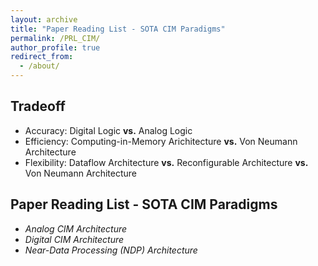 ```yaml
---
layout: archive
title: "Paper Reading List - SOTA CIM Paradigms"
permalink: /PRL_CIM/
author_profile: true
redirect_from:
  - /about/
---
```


## **Tradeoff**
  - Accuracy: Digital Logic **vs.** Analog Logic
  - Efficiency: Computing-in-Memory Arichitecture **vs.** Von Neumann Architecture
  - Flexibility: Dataflow Architecture **vs.** Reconfigurable Architecture **vs.** Von Neumann Architecture
## **Paper Reading List - SOTA CIM Paradigms**
  - *Analog CIM Architecture*
  - *Digital CIM Architecture*
  - *Near-Data Processing (NDP) Architecture*
